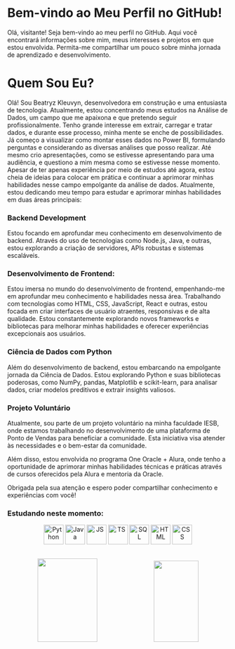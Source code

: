 # Bem-vindo ao Meu Perfil no GitHub!

Olá, visitante! Seja bem-vindo ao meu perfil no GitHub. Aqui você encontrará informações sobre mim, meus interesses e projetos em que estou envolvida. Permita-me compartilhar um pouco sobre minha jornada de aprendizado e desenvolvimento.

# Quem Sou Eu?

Olá! Sou Beatryz Kleuvyn, desenvolvedora em construção e uma entusiasta de tecnologia.
Atualmente, estou concentrando meus estudos na Análise de Dados, um campo que me apaixona e que pretendo seguir profissionalmente. Tenho grande interesse em extrair, carregar e tratar dados, e durante esse processo, minha mente se enche de possibilidades. Já começo a visualizar como montar esses dados no Power BI, formulando perguntas e considerando as diversas análises que posso realizar. Até mesmo crio apresentações, como se estivesse apresentando para uma audiência, e questiono a mim mesma como se estivesse nesse momento. Apesar de ter apenas experiência por meio de estudos até agora, estou cheia de ideias para colocar em prática e continuar a aprimorar minhas habilidades nesse campo empolgante da análise de dados.
Atualmente, estou dedicando meu tempo para estudar e aprimorar minhas habilidades em duas áreas principais:

### Backend Development

Estou focando em aprofundar meu conhecimento em desenvolvimento de backend. Através do uso de tecnologias como Node.js, Java, e outras, estou explorando a criação de servidores, APIs robustas e sistemas escaláveis.

### Desenvolvimento de Frontend:

Estou imersa no mundo do desenvolvimento de frontend, empenhando-me em aprofundar meu conhecimento e habilidades nessa área. Trabalhando com tecnologias como HTML, CSS, JavaScript, React e outras, estou focada em criar interfaces de usuário atraentes, responsivas e de alta qualidade. Estou constantemente explorando novos frameworks e bibliotecas para melhorar minhas habilidades e oferecer experiências excepcionais aos usuários.

### Ciência de Dados com Python

Além do desenvolvimento de backend, estou embarcando na empolgante jornada da Ciência de Dados. Estou explorando Python e suas bibliotecas poderosas, como NumPy, pandas, Matplotlib e scikit-learn, para analisar dados, criar modelos preditivos e extrair insights valiosos.

### Projeto Voluntário

Atualmente, sou parte de um projeto voluntário na minha faculdade IESB, onde estamos trabalhando no desenvolvimento de uma plataforma de Ponto de Vendas para beneficiar a comunidade. Esta iniciativa visa atender às necessidades e o bem-estar da comunidade.

Além disso, estou envolvida no programa One Oracle + Alura, onde tenho a oportunidade de aprimorar minhas habilidades técnicas e práticas através de cursos oferecidos pela Alura e mentoria da Oracle.

Obrigada pela sua atenção e espero poder compartilhar conhecimento e experiências com você!

### Estudando neste momento:


<div align="center">
  
  <img src="https://img.icons8.com/?size=256&id=121464&format=png" alt="Python" width="45" height="45" title="Python" />
  <img src="https://img.icons8.com/?size=256&id=FBycNmdwUQz1&format=png" alt="Java" width="45" height="45" title="Java"/>
  <img src="https://img.icons8.com/?size=256&id=1ZSHk8m9bk4p&format=png" alt="JS" width="45" height="45" title="JavaScript"/>
  <img src="https://img.icons8.com/?size=256&id=IaHmaUtKc8bf&format=png" alt="TS" width="45" height="45"  title="TS"/>
  <img src="https://img.icons8.com/?size=256&id=46845&format=png" alt="SQL" width="45" height="45"  title="Banco de Dados"/>
  <img src="https://img.icons8.com/?size=256&id=46605&format=png" alt="HTML" width="45" height="45"  title="HTML"/>
  <img src="https://img.icons8.com/?size=256&id=107497&format=png" alt="CSS" width="45" height="45"  title="CSS"/>

</div>


<p align="center">
<img src="https://i.pinimg.com/originals/04/b9/c9/04b9c9647bc30a3aed39e9bb07dbe33e.gif" width="350" height="1">
</p>
 
<div align="center">  
  <img width="52%" height="190px" src="https://github-readme-stats.vercel.app/api?username=KLEUVYN&show_icons=true&theme=dark" /> 
  <img width="45%" height="185px" src="https://github-readme-stats.vercel.app/api/top-langs/?username=kleuvyn&layout=compact&show_icons=true&theme=synthwave" />
</div>

<p align="center">
<img src="https://i.pinimg.com/originals/04/b9/c9/04b9c9647bc30a3aed39e9bb07dbe33e.gif" width="350" height="1">
</p>

